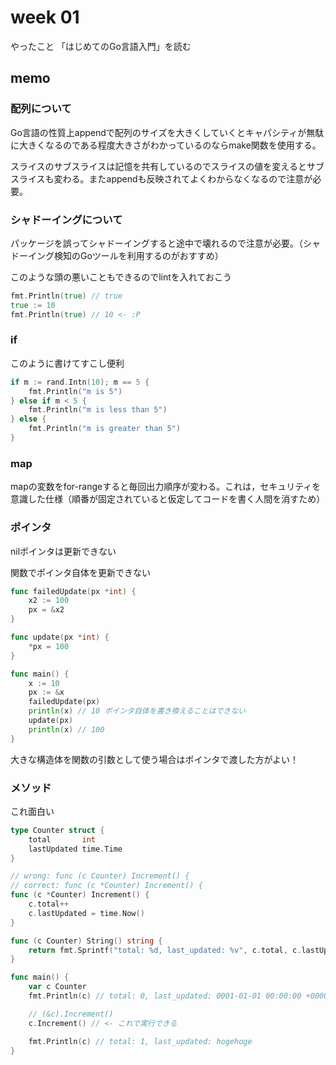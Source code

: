 # week 01

やったこと
「はじめてのGo言語入門」を読む

## memo

### 配列について

Go言語の性質上appendで配列のサイズを大きくしていくとキャパシティが無駄に大きくなるのである程度大きさがわかっているのならmake関数を使用する。

スライスのサブスライスは記憶を共有しているのでスライスの値を変えるとサブスライスも変わる。またappendも反映されてよくわからなくなるので注意が必要。

### シャドーイングについて

パッケージを誤ってシャドーイングすると途中で壊れるので注意が必要。（シャドーイング検知のGoツールを利用するのがおすすめ）

このような頭の悪いこともできるのでlintを入れておこう
```go
fmt.Println(true) // true
true := 10
fmt.Println(true) // 10 <- :P
```

### if

このように書けてすこし便利

```go
if m := rand.Intn(10); m == 5 {
    fmt.Println("m is 5")
} else if m < 5 {
    fmt.Println("m is less than 5")
} else {
    fmt.Println("m is greater than 5")
}
```

### map

mapの変数をfor-rangeすると毎回出力順序が変わる。これは，セキュリティを意識した仕様（順番が固定されていると仮定してコードを書く人間を消すため）

### ポインタ

nilポインタは更新できない

関数でポインタ自体を更新できない

```go
func failedUpdate(px *int) {
	x2 := 100
	px = &x2
}

func update(px *int) {
	*px = 100
}

func main() {
	x := 10
	px := &x
	failedUpdate(px)
	println(x) // 10 ポインタ自体を書き換えることはできない
	update(px)
	println(x) // 100
}
```

大きな構造体を関数の引数として使う場合はポインタで渡した方がよい！


### メソッド

これ面白い

```go
type Counter struct {
	total       int
	lastUpdated time.Time
}

// wrong: func (c Counter) Increment() {
// correct: func (c *Counter) Increment() {
func (c *Counter) Increment() {
	c.total++
	c.lastUpdated = time.Now()
}

func (c Counter) String() string {
	return fmt.Sprintf("total: %d, last_updated: %v", c.total, c.lastUpdated)
}

func main() {
	var c Counter
	fmt.Println(c) // total: 0, last_updated: 0001-01-01 00:00:00 +0000 UTC

	// (&c).Increment()
	c.Increment() // <- これで実行できる

	fmt.Println(c) // total: 1, last_updated: hogehoge
}
```